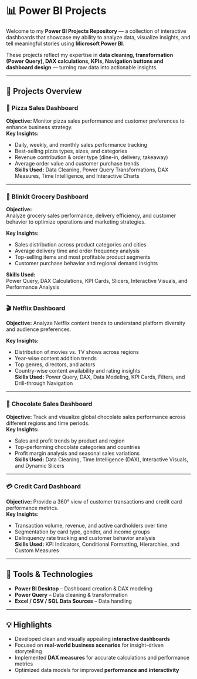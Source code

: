 # 📊 Power BI Projects  

Welcome to my **Power BI Projects Repository** — a collection of interactive dashboards that showcase my ability to analyze data, visualize insights, and tell meaningful stories using **Microsoft Power BI**.  

These projects reflect my expertise in **data cleaning, transformation (Power Query), DAX calculations, KPIs, Navigation buttons and dashboard design** — turning raw data into actionable insights.  

---

## 🚀 Projects Overview  


### 🍕 **Pizza Sales Dashboard**  
**Objective:** Monitor pizza sales performance and customer preferences to enhance business strategy.  
**Key Insights:**  
- Daily, weekly, and monthly sales performance tracking  
- Best-selling pizza types, sizes, and categories  
- Revenue contribution & order type (dine-in, delivery, takeaway)  
- Average order value and customer purchase trends  
**Skills Used:** Data Cleaning, Power Query Transformations, DAX Measures, Time Intelligence, and Interactive Charts  

---

### 🛒 **Blinkit Grocery Dashboard**  
**Objective:**  
Analyze grocery sales performance, delivery efficiency, and customer behavior to optimize operations and marketing strategies.  

**Key Insights:**  
- Sales distribution across product categories and cities  
- Average delivery time and order frequency analysis  
- Top-selling items and most profitable product segments  
- Customer purchase behavior and regional demand insights  

**Skills Used:**  
Power Query, DAX Calculations, KPI Cards, Slicers, Interactive Visuals, and Performance Analysis  

---


### 🎬 **Netflix Dashboard**  
**Objective:** Analyze Netflix content trends to understand platform diversity and audience preferences.  

**Key Insights:**  
- Distribution of movies vs. TV shows across regions  
- Year-wise content addition trends  
- Top genres, directors, and actors  
- Country-wise content availability and rating insights  
**Skills Used:** Power Query, DAX, Data Modeling, KPI Cards, Filters, and Drill-through Navigation  

---

### 🍫 **Chocolate Sales Dashboard**  
**Objective:** Track and visualize global chocolate sales performance across different regions and time periods.  
**Key Insights:**  
- Sales and profit trends by product and region  
- Top-performing chocolate categories and countries  
- Profit margin analysis and seasonal sales variations  
**Skills Used:** Data Cleaning, Time Intelligence (DAX), Interactive Visuals, and Dynamic Slicers  

---

### 💳 **Credit Card Dashboard**  
**Objective:** Provide a 360° view of customer transactions and credit card performance metrics.  
**Key Insights:**  
- Transaction volume, revenue, and active cardholders over time  
- Segmentation by card type, gender, and income groups  
- Delinquency rate tracking and customer behavior analysis  
**Skills Used:** KPI Indicators, Conditional Formatting, Hierarchies, and Custom Measures  

---

## 🧠 Tools & Technologies  
- **Power BI Desktop** – Dashboard creation & DAX modeling  
- **Power Query** – Data cleaning & transformation  
- **Excel / CSV / SQL Data Sources** – Data handling  

---

## 💡 Highlights  
- Developed clean and visually appealing **interactive dashboards**  
- Focused on **real-world business scenarios** for insight-driven storytelling  
- Implemented **DAX measures** for accurate calculations and performance metrics  
- Optimized data models for improved **performance and interactivity**  

